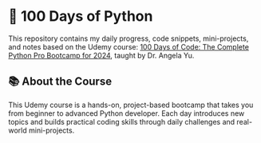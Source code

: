 # 🐍 100 Days of Python
This repository contains my daily progress, code snippets, mini-projects, and notes based on the Udemy course: [100 Days of Code: The Complete Python Pro Bootcamp for 2024](https://www.udemy.com/course/100-days-of-code/), taught by Dr. Angela Yu.

## 📚 About the Course
This Udemy course is a hands-on, project-based bootcamp that takes you from beginner to advanced Python developer. Each day introduces new topics and builds practical coding skills through daily challenges and real-world mini-projects.
